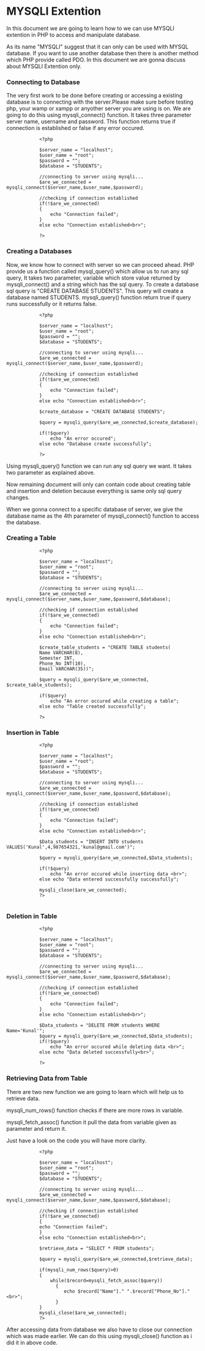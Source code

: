 # **MYSQLI Extention**

In this document we are going to learn how to we can use MYSQLI extention in PHP to access and manipulate database.

As its name "MYSQLI" suggest that it can only can be used with MYSQL database. If you want to use another database then there is another method which PHP provide called PDO. In this document we are gonna discuss about MYSQLI Extention only.

### Connecting to Database

The very first work to be done before creating or accessing a existing database is to connecting with the server.Please make sure before testing php, your wamp or xampp or anyother server you are using is on. We are going to do this using mysqli_connect() function. It takes three parameter server name, username and password. This function returns true if connection is established or false if any error occured.

```
			<?php

			$server_name = "localhost";
			$user_name = "root";
			$password = "";
			$database = "STUDENTS";

			//connecting to server using mysqli...
			$are_we_connected = mysqli_connect($server_name,$user_name,$password);

			//checking if connection established
			if(!$are_we_connected)
			{
				echo "Connection failed";
			}
			else echo "Connection established<br>";

			?>
```

### Creating a Databases

Now, we know how to connect with server so we can proceed ahead. PHP provide us a function called mysql_query() which allow us to run any sql query, It takes two parameter, variable which store value returned by mysqli_connect() and a string which has the sql query. To create a database sql query is "CREATE DATABASE STUDENTS". This query will create a database named STUDENTS. mysqli_query() function return true if query runs successfully or it returns false.

```
			<?php

			$server_name = "localhost";
			$user_name = "root";
			$password = "";
			$database = "STUDENTS";

			//connecting to server using mysqli...
			$are_we_connected = mysqli_connect($server_name,$user_name,$password);

			//checking if connection established
			if(!$are_we_connected)
			{
				echo "Connection failed";
			}
			else echo "Connection established<br>";

			$create_database = "CREATE DATABASE STUDENTS";

			$query = mysqli_query($are_we_connected,$create_database);

			if(!$query)
				echo "An error occured";
			else echo "Database create successfully";

			?>
```

Using mysqli_query() function we can run any sql query we want. It takes two parameter as explained above.

Now remaining document will only can contain code about creating table and insertion and deletion because everything is same only sql query changes.

When we gonna connect to a specific database of server, we give the database name as the 4th parameter of mysqli_connect() function to access the database.

### Creating a Table
```
			<?php

			$server_name = "localhost";
			$user_name = "root";
			$password = "";
			$database = "STUDENTS";

			//connecting to server using mysqli...
			$are_we_connected = mysqli_connect($server_name,$user_name,$password,$database);

			//checking if connection established
			if(!$are_we_connected)
			{
				echo "Connection failed";
			}
			else echo "Connection established<br>";

			$create_table_students = "CREATE TABLE students(
			Name VARCHAR(8),
			Semester INT,
			Phone_No INT(10),
			Email VARCHAR(35))";

			$query = mysqli_query($are_we_connected, $create_table_students);

			if($query)
				echo "An error occured while creating a table";
			else echo "Table created successfully";

			?>
```

### Insertion in Table

```
			<?php

			$server_name = "localhost";
			$user_name = "root";
			$password = "";
			$database = "STUDENTS";

			//connecting to server using mysqli...
			$are_we_connected = mysqli_connect($server_name,$user_name,$password,$database);

			//checking if connection established
			if(!$are_we_connected)
			{
				echo "Connection failed";
			}
			else echo "Connection established<br>";

			$Data_students = "INSERT INTO students VALUES('Kunal',4,987654321,'kunal@gmail.com')";

			$query = mysqli_query($are_we_connected,$Data_students);

			if(!$query)
				echo "An error occured while inserting data <br>";
			else echo "Data entered successfully successfully";

			mysqli_close($are_we_connected);
			?>


```

### Deletion in Table

```
			<?php

			$server_name = "localhost";
			$user_name = "root";
			$password = "";
			$database = "STUDENTS";

			//connecting to server using mysqli...
			$are_we_connected = mysqli_connect($server_name,$user_name,$password,$database);

			//checking if connection established
			if(!$are_we_connected)
			{
				echo "Connection failed";
			}
			else echo "Connection established<br>";

			$Data_students = "DELETE FROM students WHERE Name='Kunal'";
			$query = mysqli_query($are_we_connected,$Data_students);
			if(!$query)
				echo "An error occured while deleting data <br>";
			else echo "Data deleted successfully<br>";

			?>
```

### Retrieving Data from Table

There are two new function we are going to learn which will help us to retrieve data.

mysqli_num_rows() function checks if there are more rows in variable.

mysqli_fetch_assoc() function it pull the data from variable given as parameter and return it.

Just have a look on the code you will have more clarity.
```
			<?php
				
			$server_name = "localhost";
			$user_name = "root";
			$password = "";
			$database = "STUDENTS";

			//connecting to server using mysqli...
			$are_we_connected = mysqli_connect($server_name,$user_name,$password,$database);

			//checking if connection established
			if(!$are_we_connected)
			{
			echo "Connection failed";
			}
			else echo "Connection established<br>";
						
			$retrieve_data = "SELECT * FROM students";
					
			$query = mysqli_query($are_we_connected,$retrieve_data);

			if(mysqli_num_rows($query)>0)
			{
			    while($record=mysqli_fetch_assoc($query))
				  {
				     echo $record["Name"]." ".$record["Phone_No"]."<br>";
				  }
			}	
			mysqli_close($are_we_connected);
			?>
```
After accessing data from database we also have to close our connection which was made earlier. We can do this using mysqli_close() function as i did it in above code.